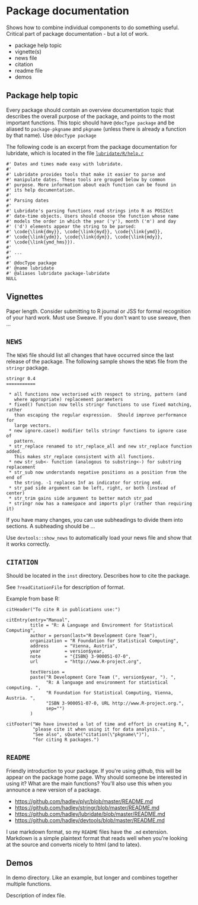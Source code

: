 # Package documentation

Shows how to combine individual components to do something useful.  Critical part of package documentation - but a lot of work.  

* package help topic
* vignette(s)
* news file
* citation
* readme file
* demos

## Package help topic

Every package should contain an overview documentation topic that describes the overall purpose of the package, and points to the most important functions. This topic should have `@docType package` and be aliased to `package-pkgname` and `pkgname` (unless there is already a function by that name).  Use `@docType package`

The following code is an excerpt from the package documentation for lubridate, which is located in the  file [`lubridate/R/help.r`](https://github.com/hadley/lubridate/blob/master/R/help.r)

    #' Dates and times made easy with lubridate.
    #'
    #' Lubridate provides tools that make it easier to parse and 
    #' manipulate dates. These tools are grouped below by common 
    #' purpose. More information about each function can be found in 
    #' its help documentation.
    #'
    #' Parsing dates
    #'
    #' Lubridate's parsing functions read strings into R as POSIXct 
    #' date-time objects. Users should choose the function whose name 
    #' models the order in which the year ('y'), month ('m') and day 
    #' ('d') elements appear the string to be parsed: 
    #' \code{\link{dmy}}, \code{\link{myd}}, \code{\link{ymd}}, 
    #' \code{\link{ydm}}, \code{\link{dym}}, \code{\link{mdy}}, 
    #' \code{\link{ymd_hms}}). 
    #'    
    #' ...
    #'
    #' @docType package
    #' @name lubridate
    #' @aliases lubridate package-lubridate 
    NULL

## Vignettes

Paper length. Consider submitting to R journal or JSS for formal recognition of your hard work.  Must use Sweave.  If you don't want to use sweave, then ...

## `NEWS`

The `NEWS` file should list all changes that have occurred since the last release of the package. The following sample shows the `NEWS` file from the `stringr` package.

    stringr 0.4
    ===========

     * all functions now vectorised with respect to string, pattern (and
       where appropriate) replacement parameters
     * fixed() function now tells stringr functions to use fixed matching, rather
       than escaping the regular expression.  Should improve performance for 
       large vectors.
     * new ignore.case() modifier tells stringr functions to ignore case of
       pattern.
     * str_replace renamed to str_replace_all and new str_replace function added.
       This makes str_replace consistent with all functions.
     * new str_sub<- function (analogous to substring<-) for substring replacement
     * str_sub now understands negative positions as a position from the end of
       the string. -1 replaces Inf as indicator for string end.
     * str_pad side argument can be left, right, or both (instead of center)
     * str_trim gains side argument to better match str_pad
     * stringr now has a namespace and imports plyr (rather than requiring it)


If you have many changes, you can use subheadings to divide them into sections.  A subheading should be ...

Use `devtools::show_news` to automatically load your news file and show that it works correctly.

## `CITATION`

Should be located in the `inst` directory. Describes how to cite the package.

See `?readCitationFile` for description of format.  

Example from base R:

    citHeader("To cite R in publications use:")

    citEntry(entry="Manual",
             title = "R: A Language and Environment for Statistical Computing",
             author = person(last="R Development Core Team"),
             organization = "R Foundation for Statistical Computing",
             address      = "Vienna, Austria",
             year         = version$year,
             note         = "{ISBN} 3-900051-07-0",
             url          = "http://www.R-project.org",
         
             textVersion = 
             paste("R Development Core Team (", version$year, "). ", 
                   "R: A language and environment for statistical computing. ",
                   "R Foundation for Statistical Computing, Vienna, Austria. ",
                   "ISBN 3-900051-07-0, URL http://www.R-project.org.",
                   sep="")
             )

    citFooter("We have invested a lot of time and effort in creating R,",
              "please cite it when using it for data analysis.",
              "See also", sQuote("citation(\"pkgname\")"),
              "for citing R packages.")

## `README`

Friendly introduction to your package. If you're using github, this will be appear on the package home page. Why should someone be interested in using it?  What are the main functions?  You'll also use this when you announce a new version of a package.

  * https://github.com/hadley/plyr/blob/master/README.md
  * https://github.com/hadley/stringr/blob/master/README.md
  * https://github.com/hadley/lubridate/blob/master/README.md
  * https://github.com/hadley/devtools/blob/master/README.md

I use markdown format, so my `README` files have the `.md` extension.  Markdown is a simple plaintext format that reads well when you're looking at the source and converts nicely to html (and to latex).

## Demos

In demo directory.  Like an example, but longer and combines together multiple functions.

Description of index file.